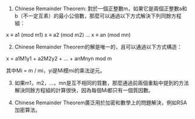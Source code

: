 

1. Chinese Remainder Theorem: 對於一個正整數m，如果它是兩個正整數a和b（不一定互素）的最小公倍數，那麼可以通過以下方式解決下列同餘方程組：

 x ≡ a1 (mod m1)
 x ≡ a2 (mod m2)
 …
 x ≡ an (mod mn)

2. Chinese Remainder Theorem的解是唯一的，且可以通過以下方式構造：

 x = a1M1y1 + a2M2y2 + … + anMnyn mod m

其中Mi = m / mi，yi是Mi模mi的乘法逆元。

3. 如果m1，m2，…，mn是互不相同的質數，那麼通過前兩個重點中提到的方法解決同餘方程組的計算很快，因為每個Mi都只有一個質因數。

4. Chinese Remainder Theorem廣泛用於加密和數學上的問題解決，例如RSA加密算法。